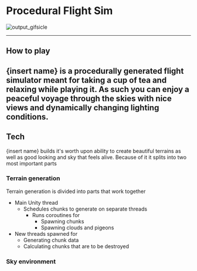 # Procedural Flight Sim

![output_gifsicle](https://user-images.githubusercontent.com/123111159/218338536-8e3800f7-f691-4634-85f1-57e6e8d8618e.gif)

--- 
## How to play
{insert name} is a procedurally generated flight simulator meant for taking a cup of 
tea and relaxing while playing it. As such you can enjoy a peaceful voyage through the 
skies with nice views and dynamically changing lighting conditions.
---
## Tech
{insert name} builds it's worth upon ability to create beautiful terrains as well as good looking and sky 
that feels alive. Because of it it splits into two most important parts

### Terrain generation

Terrain generation is divided into  parts that work together 



- Main Unity thread
  - Schedules chunks to generate on separate threads
    - Runs coroutines for
      - Spawning chunks
      - Spawning clouds and pigeons
- New threads spawned for
  - Generating chunk data
  - Calculating chunks that are to be destroyed

### Sky environment
